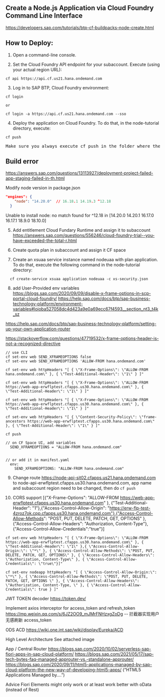 ## Create a Node.js Application via Cloud Foundry Command Line Interface

https://developers.sap.com/tutorials/btp-cf-buildpacks-node-create.html

## How to Deploy:

1. Open a command-line console.

2. Set the Cloud Foundry API endpoint for your subaccount. Execute (using your actual region URL):

```
cf api https://api.cf.us21.hana.ondemand.com
```

3. Log in to SAP BTP, Cloud Foundry environment:

```
cf login

or

cf login -a https://api.cf.us21.hana.ondemand.com --sso
```

4. Deploy the application on Cloud Foundry. To do that, in the node-tutorial directory, execute:

```
cf push
```

<pre>
Make sure you always execute cf push in the folder where the manifest.yml file is located! In this case, that’s node-tutorial.
</pre>

## Build error

https://answers.sap.com/questions/13113927/deployment-project-failed-app-staging-failed-in-th.html

Modify node version in package.json

```json
"engines": {
    "node": "14.20.0"  // 16.18.1 14.19.3 ^12.18
  }
```

Unable to install node: no match found for ^12.18 in [14.20.0 14.20.1 16.17.0 16.17.1 18.9.0 18.10.0]

5. Add entitlement Cloud Fundary Runtime and assign it to subaccount
   https://answers.sap.com/questions/556246/cloud-foundry-trial--you-have-exceeded-the-total-r.html

6. Create quota plan in subaccount and assign it CF space

7. Create an xsuaa service instance named nodeuaa with plan application. To do that, execute the following command in the node-tutorial directory:

```
  cf create-service xsuaa application nodeuaa -c xs-security.json
```

8. add User-Provided env variables
   https://blogs.sap.com/2020/09/09/disable-x-frame-options-in-scp-portal-cloud-foundry/
   https://help.sap.com/docs/btp/sap-business-technology-platform/environment-variables#loioba527058dc4d423a9e0a69ecc67f4593__section_nt3_t4k_sz

https://help.sap.com/docs/btp/sap-business-technology-platform/setting-up-your-own-application-router

https://stackoverflow.com/questions/47719532/x-frame-options-header-is-not-a-recognized-directive

```
// use CLI
cf set-env web SEND_XFRAMEOPTIONS false
cf set-env web SEND_XFRAMEOPTIONS 'ALLOW-FROM hana.ondemand.com'

cf set-env web httpHeaders "[ { \"X-Frame-Options\": \"ALLOW-FROM hana.ondemand.com\" }, { \"Test-Additional-Header\": \"1\" } ]"

cf set-env web httpHeaders "[ { \"X-Frame-Options\": \"ALLOW-FROM https://web-app-erwflptest.cfapps.us30.hana.ondemand.com\" }, { \"Test-Additional-Header\": \"1\" } ]"

cf set-env web httpHeaders "[ { \"X-Frame-Options\": \"ALLOW-FROM https://web-app-erwflptest.cfapps.us30.hana.ondemand.com\" }, { \"Test-Additional-Header\": \"1\" } ]"

cf set-env web httpHeaders "[ { \"Content-Security-Policy\": \"frame-ancestors https://web-app-erwflptest.cfapps.us30.hana.ondemand.com\" }, { \"Test-Additional-Header\": \"1\" } ]"

cf push

// on CF Space UI, add variables
  SEND_XFRAMEOPTIONS = "ALLOW-FROM hana.ondemand.com"


// or add it in manifest.yaml
  env:
    SEND_XFRAMEOPTIONS: "ALLOW-FROM hana.ondemand.com"
```

9. Change route https://node-api-sit02.cfapps.us21.hana.ondemand.com to node-api-erwflptest.cfapps.us30.hana.ondemand.com, app name and subaccount region need to be changed, then do `cf push`

10. CORS support
    [{"X-Frame-Options": "ALLOW-FROM https://web-app-erwflptest.cfapps.us30.hana.ondemand.com" }, {"Test-Additional-Header": "1"},{"Access-Control-Allow-Origin": "https://erw-flp-test-4zroz7ok.cpp.cfapps.us30.hana.ondemand.com"},{"Access-Control-Allow-Methods": "POST, PUT, DELETE, PATCH, GET, OPTIONS" },{"Access-Control-Allow-Headers": "Authorization, Content-Type"},{"Access-Control-Allow-Credentials":"true"}]

```
cf set-env web httpHeaders "[ { \"X-Frame-Options\": \"ALLOW-FROM https://web-app-erwflptest.cfapps.us30.hana.ondemand.com\" }, { \"Test-Additional-Header\": \"1\" },{ \"Access-Control-Allow-Origin:\": \"*\" }, { \"Access-Control-Allow-Methods\": \"POST, PUT, DELETE, PATCH, GET, OPTIONS\" }, { \"Access-Control-Allow-Headers\": \"Authorization, Content-Type\" }, { \"Access-Control-Allow-Credentials\": \"true\"}]"

cf set-env nodeapp httpHeaders "[ { \"Access-Control-Allow-Origin:\": \"*\" }, { \"Access-Control-Allow-Methods\": \"POST, PUT, DELETE, PATCH, GET, OPTIONS \" }, { \"Access-Control-Allow-Headers\": \"Authorization, Content-Type, \" }, { \"Access-Control-Allow-Credentials\": true } ]"
```

JWT TOKEN decoder
https://token.dev/

Implement axios interceptor for access_token and refresh_token
https://mp.weixin.qq.com/s/6JZ2OO9_mJMrFNHzxgZoDg -- 拦截器实现用户无感刷新 access_token

ODS ACD
https://wiki.one.int.sap/wiki/display/Eureka/ACD

High Level Architecture
See attached image

App / Central Router
https://blogs.sap.com/2020/10/02/serverless-sap-fiori-apps-in-sap-cloud-platform/
https://blogs.sap.com/2021/05/17/sap-tech-bytes-faq-managed-approuter-vs.-standalone-approuter/
https://blogs.sap.com/2020/09/11/html5-applications-managed-by-sap-cloud-platform-the-new-way-of-developing-html5-apps/ (“HTML5 Applications Managed by….”)

Advice
Fiori Elements might only work or at least work better with oData (instead of Rest)
